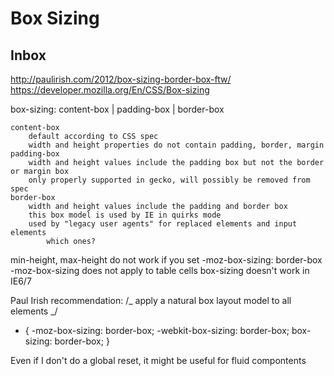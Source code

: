 # Box Sizing

## Inbox

http://paulirish.com/2012/box-sizing-border-box-ftw/
https://developer.mozilla.org/En/CSS/Box-sizing

box-sizing: content-box | padding-box | border-box

    content-box
    	default according to CSS spec
    	width and height properties do not contain padding, border, margin
    padding-box
    	width and height values include the padding box but not the border or margin box
    	only properly supported in gecko, will possibly be removed from spec
    border-box
    	width and height values include the padding and border box
    	this box model is used by IE in quirks mode
    	used by "legacy user agents" for replaced elements and input elements
    		which ones?

min-height, max-height do not work if you set -moz-box-sizing: border-box
-moz-box-sizing does not apply to table cells box-sizing doesn't work in IE6/7

Paul Irish recommendation: /_ apply a natural box layout model to all elements
_/

- { -moz-box-sizing: border-box; -webkit-box-sizing: border-box; box-sizing:
  border-box; }

Even if I don't do a global reset, it might be useful for fluid compontents
